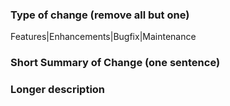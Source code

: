 ### Type of change (remove all but one)
Features|Enhancements|Bugfix|Maintenance
### Short Summary of Change (one sentence)
<!-- This is a one-line summary of your change. It will show up as a single line in the release notes, so be brief. -->
### Longer description
<!-- longer, multi-line description --> 
